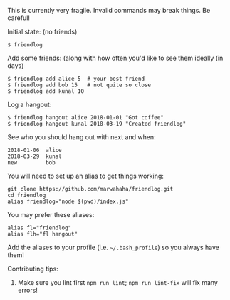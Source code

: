 This is currently very fragile. Invalid commands may break things. Be careful!

Initial state: (no friends)
```
$ friendlog
```

Add some friends: (along with how often you'd like to see them ideally (in days)
```
$ friendlog add alice 5  # your best friend
$ friendlog add bob 15   # not quite so close
$ friendlog add kunal 10
```

Log a hangout:
```
$ friendlog hangout alice 2018-01-01 "Got coffee"
$ friendlog hangout kunal 2018-03-19 "Created friendlog"
```

See who you should hang out with next and when:
```
2018-01-06  alice
2018-03-29  kunal
new         bob
```

You will need to set up an alias to get things working:
```
git clone https://github.com/marwahaha/friendlog.git
cd friendlog
alias friendlog="node $(pwd)/index.js"
```
You may prefer these aliases:
```
alias fl="friendlog"
alias flh="fl hangout"
```

Add the aliases to your profile (i.e. `~/.bash_profile`) so you always have them!

Contributing tips:
1. Make sure you lint first `npm run lint`; `npm run lint-fix` will fix many errors!
